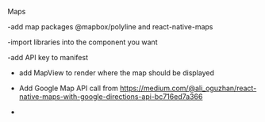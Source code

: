 
Maps

-add map packages @mapbox/polyline and react-native-maps

-import libraries into the component you want

-add API key to manifest

- add MapView to render where the map should be displayed

- Add Google Map API call from https://medium.com/@ali_oguzhan/react-native-maps-with-google-directions-api-bc716ed7a366

 -